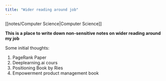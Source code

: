 ```yaml
---
title: "Wider reading around job"
---
```


[[notes/Computer Science|Computer Science]]

**This is a place to write down non-sensitive notes on wider reading around my job**

Some initial thoughts:
1. PageRank Paper
2. Deeplearning.ai cours
3. Positioning Book by Ries
4. Empowerment product management book

